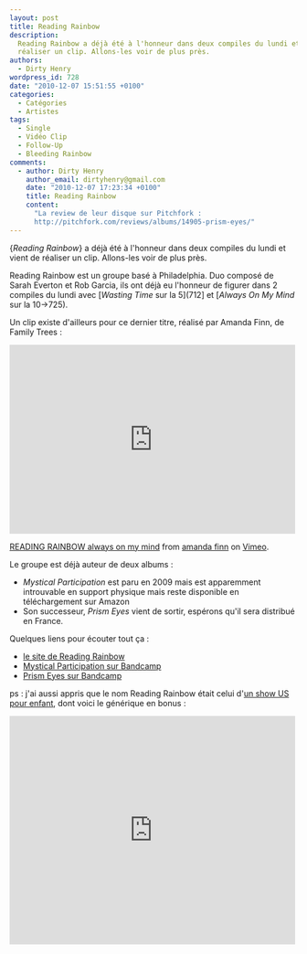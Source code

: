 ```yaml
---
layout: post
title: Reading Rainbow
description:
  Reading Rainbow a déjà été à l'honneur dans deux compiles du lundi et vient de
  réaliser un clip. Allons-les voir de plus près.
authors:
  - Dirty Henry
wordpress_id: 728
date: "2010-12-07 15:51:55 +0100"
categories:
  - Catégories
  - Artistes
tags:
  - Single
  - Vidéo Clip
  - Follow-Up
  - Bleeding Rainbow
comments:
  - author: Dirty Henry
    author_email: dirtyhenry@gmail.com
    date: "2010-12-07 17:23:34 +0100"
    title: Reading Rainbow
    content:
      "La review de leur disque sur Pitchfork :
      http://pitchfork.com/reviews/albums/14905-prism-eyes/"
---
```


{_Reading Rainbow_} a déjà été à l'honneur dans deux compiles du lundi et vient
de réaliser un clip. Allons-les voir de plus près.

Reading Rainbow est un groupe basé à Philadelphia. Duo composé de Sarah Everton
et Rob Garcia, ils ont déjà eu l'honneur de figurer dans 2 compiles du lundi
avec [*Wasting Time* sur la 5](712] et [_Always On My Mind_ sur la 10->725).

Un clip existe d'ailleurs pour ce dernier titre, réalisé par Amanda Finn, de
Family Trees :

<iframe src="http://player.vimeo.com/video/17145194" width="500" height="331" frameborder="0"></iframe><p><a href="http://vimeo.com/17145194">READING RAINBOW always on my mind</a> from <a href="http://vimeo.com/user4160526">amanda finn</a> on <a href="http://vimeo.com">Vimeo</a>.</p>

Le groupe est déjà auteur de deux albums :

- _Mystical Participation_ est paru en 2009 mais est apparemment introuvable en
  support physique mais reste disponible en téléchargement sur Amazon
- Son successeur, _Prism Eyes_ vient de sortir, espérons qu'il sera distribué en
  France.

Quelques liens pour écouter tout ça :

- [le site de Reading Rainbow](http://rreadingrrainbow.blogspot.com/)
- [Mystical Participation sur Bandcamp](http://readingrainbow.bandcamp.com/album/mystical-participation)
- [Prism Eyes sur Bandcamp](http://readingrainbow.bandcamp.com/album/prism-eyes)

ps : j'ai aussi appris que le nom Reading Rainbow était celui
d'[un show US pour enfant](http://en.wikipedia.org/wiki/Reading_Rainbow), dont
voici le générique en bonus :

<object width="500" height="400"><param name="movie" value="http://www.youtube.com/v/c6j8EiWIVZs?fs=1&hl=fr_FR"></param><param name="allowFullScreen" value="true"></param><param name="allowscriptaccess" value="always"></param><embed src="http://www.youtube.com/v/c6j8EiWIVZs?fs=1&hl=fr_FR" type="application/x-shockwave-flash" allowscriptaccess="always" allowfullscreen="true" width="500" height="400"></embed></object>

